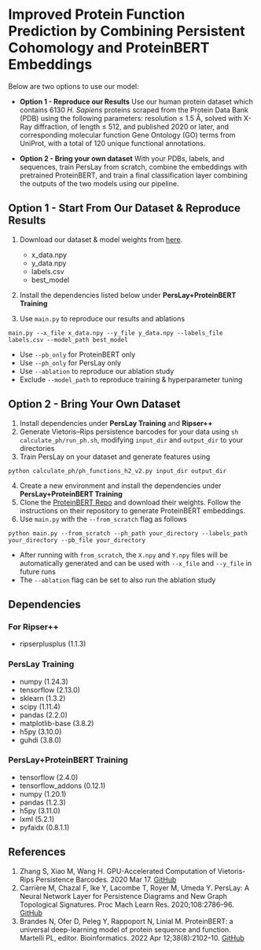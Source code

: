 # Improved Protein Function Prediction by Combining Persistent Cohomology and ProteinBERT Embeddings

Below are two options to use our model:

* **Option 1 - Reproduce our Results** Use our human protein dataset which contains 6130 *H. Sapiens* proteins scraped from the Protein Data Bank (PDB) using the following parameters: resolution $\leq$ 1.5 Å, solved with X-Ray diffraction, of length $\leq$ 512, and published 2020 or later, and corresponding molecular function Gene Ontology (GO) terms from UniProt, with a total of 120 unique functional annotations.

* **Option 2 - Bring your own dataset** With your PDBs, labels, and sequences, train PersLay from scratch, combine the embeddings with pretrained ProteinBERT, and train a final classification layer combining the outputs of the two models using our pipeline.

## Option 1 - Start From Our Dataset & Reproduce Results

1. Download our dataset & model weights from [here](https://drive.google.com/drive/folders/1vwBZ9MLocZCF6WLP4ZgvAZ3Fj2Bi117v?usp=drive_link).

    * x_data.npy
    * y_data.npy
    * labels.csv
    * best_model
2. Install the dependencies listed below under **PersLay+ProteinBERT Training**
3. Use `main.py` to reproduce our results and ablations

```
main.py --x_file x_data.npy --y_file y_data.npy --labels_file labels.csv --model_path best_model
```

* Use `--pb_only` for ProteinBERT only
* Use `--ph_only` for PersLay only
* Use `--ablation` to reproduce our ablation study
* Exclude `--model_path` to reproduce training \& hyperparameter tuning

## Option 2 - Bring Your Own Dataset

1. Install dependencies under **PersLay Training** and **Ripser++**
2. Generate Vietoris–Rips persistence barcodes for your data using `sh calculate_ph/run_ph.sh`, modifying `input_dir` and `output_dir` to your directories
3. Train PersLay on your dataset and generate features using

```
python calculate_ph/ph_functions_h2_v2.py input_dir output_dir
```

4. Create a new environment and install the dependencies under **PersLay+ProteinBERT Training**
5. Clone the [ProteinBERT Repo](https://github.com/nadavbra/protein_bert) and download their weights. Follow the instructions on their repository to generate ProteinBERT embeddings.
6. Use `main.py` with the `--from_scratch` flag as follows
```
python main.py --from_scratch --ph_path your_directory --labels_path your_directory --pb_file your_directory
```

* After running with `from_scratch`, the `X.npy` and `Y.npy` files will be automatically generated and can be used with `--x_file` and `--y_file` in future runs
* The `--ablation` flag can be set to also run the ablation study

## Dependencies

### For Ripser++
- ripserplusplus (1.1.3)

### PersLay Training
- numpy (1.24.3)
- tensorflow (2.13.0)
- sklearn (1.3.2)
- scipy (1.11.4)
- pandas (2.2.0)
- matplotlib-base (3.8.2)
- h5py (3.10.0)
- guhdi (3.8.0)

### PersLay+ProteinBERT Training
- tensorflow (2.4.0)
- tensorflow_addons (0.12.1)
- numpy (1.20.1)
- pandas (1.2.3)
- h5py (3.11.0)
- lxml (5.2.1)
- pyfaidx (0.8.1.1)

## References
1. Zhang S, Xiao M, Wang H. GPU-Accelerated Computation of Vietoris-Rips Persistence Barcodes. 2020 Mar 17. [GitHub](https://github.com/simonzhang00/ripser-plusplus/tree/master)
2. Carrière M, Chazal F, Ike Y, Lacombe T, Royer M, Umeda Y. PersLay: A Neural Network Layer for Persistence Diagrams and New Graph Topological Signatures. Proc Mach Learn Res. 2020;108:2786–96. [GitHub](https://github.com/MathieuCarriere/perslay)
3. Brandes N, Ofer D, Peleg Y, Rappoport N, Linial M. ProteinBERT: a universal deep-learning model of protein sequence and function. Martelli PL, editor. Bioinformatics. 2022 Apr 12;38(8):2102–10. [GitHub](https://github.com/nadavbra/protein_bert)
   
